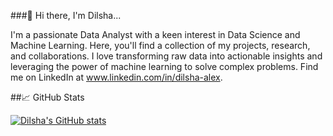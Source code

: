 ###👋 Hi there, I'm Dilsha...

I'm a passionate Data Analyst with a keen interest in Data Science and Machine Learning. Here, you'll find a collection of my projects, research, and collaborations. I love transforming raw data into actionable insights and leveraging the power of machine learning to solve complex problems. Find me on LinkedIn at www.linkedin.com/in/dilsha-alex.


##📈 GitHub Stats

[![Dilsha's GitHub stats](https://github-readme-stats.vercel.app/api?username=Dilsha-Alex)](https://github.com/Dilsha-Alex/github-readme-stats)
